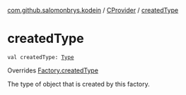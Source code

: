 [com.github.salomonbrys.kodein](../index.md) / [CProvider](index.md) / [createdType](.)

# createdType

`val createdType: `[`Type`](http://docs.oracle.com/javase/6/docs/api/java/lang/reflect/Type.html)

Overrides [Factory.createdType](../-factory/created-type.md)

The type of object that is created by this factory.

